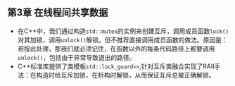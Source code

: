 ## 第3章 在线程间共享数据
- 在C++中，我们通过构造`std::mutex`的实例来创建互斥，调用成员函数`lock()`对其加锁，调用`unlock()`解锁。但不推荐直接调用成员函数的做法。原因是：若按此处理，那我们就必须记住，在函数以外的每条代码路径上都要调用`unlock()`，包括由于异常导致退出的路径。
- C++标准库提供了类模板`std::lock_guard<>`,针对互斥类融合实现了RAII手法：在构造时给互斥加锁，在析构时解锁，从而保证互斥总被正确解锁。